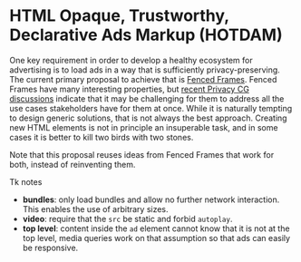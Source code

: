 # HTML Opaque, Trustworthy, Declarative Ads Markup (HOTDAM)

One key requirement in order to develop a healthy ecosystem for advertising is to load ads in a way that is
sufficiently privacy-preserving. The current primary proposal to achieve that is
[Fenced Frames](https://github.com/shivanigithub/fenced-frame). Fenced Frames have many interesting properties, but 
[recent Privacy CG discussions](https://docs.google.com/document/d/1DZEhS1UHJ1PKxt5ZwKmn5LZ4bo10UFyNXeLp2dUuzRM/edit#)
indicate that it may be challenging for them to address all the use cases stakeholders have for them at once.
While it is naturally tempting to design generic solutions, that is not always the best approach. Creating new
HTML elements is not in principle an insuperable task, and in some cases it is better to kill two birds with 
two stones.

Note that this proposal reuses ideas from Fenced Frames that work for both, instead of reinventing them.

Tk notes
* **bundles**: only load bundles and allow no further network interaction. This enables the use of arbitrary sizes.
* **video**: require that the `src` be static and forbid `autoplay`.
* **top level**: content inside the `ad` element cannot know that it is not at the top level, media queries work on 
  that assumption so that ads can easily be responsive.
